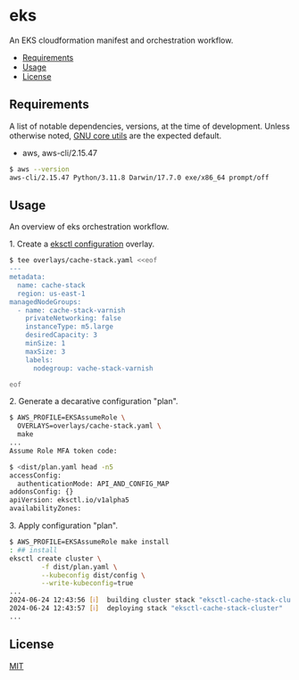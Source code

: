 # eks

An EKS cloudformation manifest and orchestration workflow.

- [Requirements](#requirements)
- [Usage](#usage)
- [License](#license)

## Requirements

A list of notable dependencies, versions, at the time of development. Unless otherwise noted, [GNU core utils](https://en.wikipedia.org/wiki/List_of_GNU_Core_Utilities_commands) are the expected default.  

- aws, aws-cli/2.15.47
```sh
$ aws --version
aws-cli/2.15.47 Python/3.11.8 Darwin/17.7.0 exe/x86_64 prompt/off
```

## Usage

An overview of eks orchestration workflow.

1\. Create a [eksctl configuration](https://eksctl.io/usage/schema/) overlay. 
```sh
$ tee overlays/cache-stack.yaml <<eof 
---
metadata:
  name: cache-stack
  region: us-east-1
managedNodeGroups:
  - name: cache-stack-varnish
    privateNetworking: false
    instanceType: m5.large
    desiredCapacity: 3
    minSize: 1
    maxSize: 3
    labels:
      nodegroup: vache-stack-varnish

eof
```

2\. Generate a decarative configuration "plan". 
```sh
$ AWS_PROFILE=EKSAssumeRole \
  OVERLAYS=overlays/cache-stack.yaml \
  make 
...
Assume Role MFA token code:
```
```sh
$ <dist/plan.yaml head -n5
accessConfig:
  authenticationMode: API_AND_CONFIG_MAP
addonsConfig: {}
apiVersion: eksctl.io/v1alpha5
availabilityZones:
```

3\. Apply configuration "plan".
```sh
$ AWS_PROFILE=EKSAssumeRole make install
: ## install
eksctl create cluster \
        -f dist/plan.yaml \
        --kubeconfig dist/config \
        --write-kubeconfig=true
...
2024-06-24 12:43:56 [ℹ]  building cluster stack "eksctl-cache-stack-cluster"
2024-06-24 12:43:57 [ℹ]  deploying stack "eksctl-cache-stack-cluster"
...
```

## License

[MIT](https://choosealicense.com/licenses/mit/)
